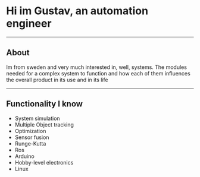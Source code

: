 # Hi im Gustav, an automation engineer
<hr>

## About
Im from sweden and very much interested in, well, systems. 
The modules needed for a complex system to function and how each of them influences the overall product in its use and in its life
<hr>

## Functionality I know
- System simulation
- Multiple Object tracking
- Optimization
- Sensor fusion
- Runge-Kutta
- Ros
- Arduino
- Hobby-level electronics
- Linux
